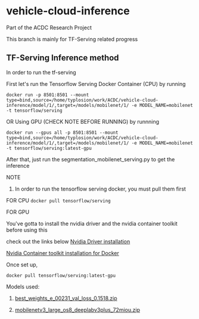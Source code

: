 # vehicle-cloud-inference
Part of the ACDC Research Project 

This branch is mainly for TF-Serving related progress

## TF-Serving Inference method

In order to run the tf-serving

First let's run the Tensorflow Serving Docker Container (CPU) by running

`docker run -p 8501:8501 --mount type=bind,source=/home/typlosion/work/ACDC/vehicle-cloud-inference/model/1/,target=/models/mobilenet/1/ -e MODEL_NAME=mobilenet -t tensorflow/serving`


OR Using GPU (CHECK NOTE BEFORE RUNNING) by runnning

`docker run --gpus all -p 8501:8501 --mount type=bind,source=/home/typlosion/work/ACDC/vehicle-cloud-inference/model/1/,target=/models/mobilenet/1/ -e MODEL_NAME=mobilenet -t tensorflow/serving:latest-gpu`


After that, just run the segmentation_mobilenet_serving.py to get the inference

NOTE
1. In order to run the tensorflow serving docker, you must pull them first

FOR CPU
`docker pull tensorflow/serving` 

FOR GPU 

You've gotta to install the nvidia driver and the nvidia container toolkit before using this

check out the links below
[Nvidia Driver installation](https://linuxconfig.org/how-to-install-the-nvidia-drivers-on-ubuntu-22-04)

[Nvidia Container toolkit installation for Docker](https://docs.nvidia.com/datacenter/cloud-native/container-toolkit/latest/install-guide.html#docker)

Once set up,

`docker pull tensorflow/serving:latest-gpu` 

Models used:
1. [best_weights_e_00231_val_loss_0.1518.zip](https://git.rwth-aachen.de/ika/acdc-research-project-ss23/acdc-research-project-ss23/uploads/e5bdaf3b7aa6d2b59bbd098e55eb079c/best_weights_e_00231_val_loss_0.1518.zip)
   
2. [mobilenetv3_large_os8_deeplabv3plus_72miou.zip](https://git.rwth-aachen.de/ika/acdc-research-project-ss23/acdc-research-project-ss23/uploads/3f73d5bd57acc307182278c0e0449650/mobilenetv3_large_os8_deeplabv3plus_72miou.zip)

